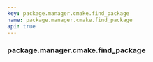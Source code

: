 ```yaml
---
key: package.manager.cmake.find_package
name: package.manager.cmake.find_package
api: true
---
```


### package.manager.cmake.find_package

